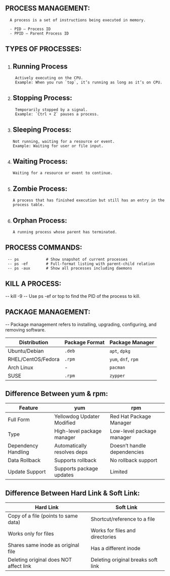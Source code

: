  PROCESS MANAGEMENT:
 ------------------

      A process is a set of instructions being executed in memory.  

      - PID – Process ID  
      - PPID – Parent Process ID  

 TYPES OF PROCESSES:
 ------------------
 
1. Running Process
   ----------------
   
        Actively executing on the CPU.  
        Example: When you run `top`, it’s running as long as it’s on CPU.

2. Stopping Process:
   -----------------
        Temporarily stopped by a signal.  
        Example: `Ctrl + Z` pauses a process.

3. Sleeping Process:
   -----------------
       Not running, waiting for a resource or event.  
       Example: Waiting for user or file input.

4. Waiting Process:
   ---------------
       Waiting for a resource or event to continue.

5. Zombie Process:
   -------------- 
       A process that has finished execution but still has an entry in the process table.

6. Orphan Process:
   ---------------  
       A running process whose parent has terminated.



 PROCESS COMMANDS:
 -----------------
     -- ps            # Show snapshot of current processes
     -- ps -ef        # Full-format listing with parent-child relation
     -- ps -aux       # Show all processes including daemons

KILL A PROCESS:
---------------
-- kill -9 <PID>
-- Use ps -ef or top to find the PID of the process to kill.

PACKAGE MANAGEMENT:
-------------------
-- Package management refers to installing, upgrading, configuring, and removing software.

| Distribution       | Package Format | Package Manager     |
| ------------------ | -------------- | ------------------- |
| Ubuntu/Debian      | `.deb`         | `apt`, `dpkg`       |
| RHEL/CentOS/Fedora | `.rpm`         | `yum`, `dnf`, `rpm` |
| Arch Linux         | -              | `pacman`            |
| SUSE               | `.rpm`         | `zypper`            |

Difference Between yum & rpm:
----------------------------
| Feature             | yum                         | rpm                         |
| ------------------- | --------------------------- | --------------------------- |
| Full Form           | Yellowdog Updater Modified  | Red Hat Package Manager     |
| Type                | High-level package manager  | Low-level package manager   |
| Dependency Handling | Automatically resolves deps | Doesn’t handle dependencies |
| Data Rollback       | Supports rollback           | No rollback support         |
| Update Support      | Supports package updates    | Limited                     |

Difference Between Hard Link & Soft Link:
-----------------------------------------
| Hard Link                              | Soft Link                          |
| -------------------------------------- | ---------------------------------- |
| Copy of a file (points to same data)   | Shortcut/reference to a file       |
| Works only for files                   | Works for files and directories    |
| Shares same inode as original file     | Has a different inode              |
| Deleting original does NOT affect link | Deleting original breaks soft link |



